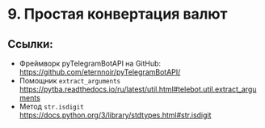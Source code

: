 # 9. Простая конвертация валют

## Ссылки:
- Фреймворк pyTelegramBotAPI на GitHub: https://github.com/eternnoir/pyTelegramBotAPI/
- Помощник `extract_arguments` https://pytba.readthedocs.io/ru/latest/util.html#telebot.util.extract_arguments
- Метод `str.isdigit` https://docs.python.org/3/library/stdtypes.html#str.isdigit
